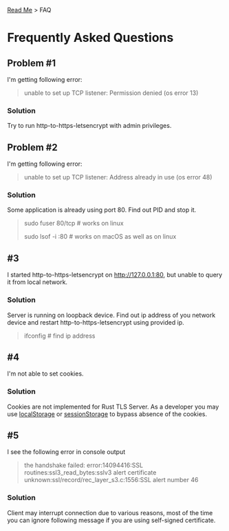 [Read Me](README.md) > FAQ

# Frequently Asked Questions

## Problem #1 
I'm getting following error:
> unable to set up TCP listener: Permission denied (os error 13)

### Solution
Try to run http-to-https-letsencrypt with admin privileges.

## Problem #2 
I'm getting following error:
> unable to set up TCP listener: Address already in use (os error 48)


### Solution
Some application is already using port 80. 
Find out PID and stop it.

> sudo fuser 80/tcp # works on linux
> 
> sudo lsof -i :80 # works on macOS as well as on linux

## #3
I started http-to-https-letsencrypt on http://127.0.0.1:80, 
but unable to query it from local network.

### Solution
Server is running on loopback device. Find out ip address 
of you network device and restart http-to-https-letsencrypt
using provided ip.

> ifconfig # find ip address

## #4
I'm not able to set cookies.

### Solution
Cookies are not implemented for Rust TLS Server. As a developer you may use
[localStorage](https://developer.mozilla.org/en-US/docs/Web/API/Window/localStorage) or [sessionStorage](https://developer.mozilla.org/en-US/docs/Web/API/Window/sessionStorage) to bypass absence of the cookies.

## #5
I see the following error in console output
> the handshake failed: error:14094416:SSL routines:ssl3_read_bytes:sslv3 alert certificate unknown:ssl/record/rec_layer_s3.c:1556:SSL alert number 46

### Solution
Client may interrupt connection due to various reasons, most of the time you can ignore following message if you are using self-signed certificate.